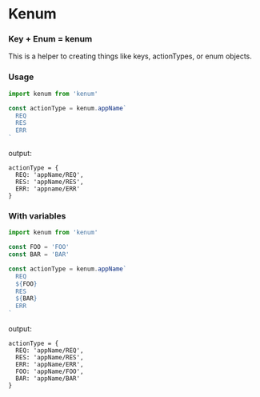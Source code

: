 # Kenum

### Key + Enum = kenum

This is a helper to creating things like keys, actionTypes, or enum objects.

### Usage

```javascript
import kenum from 'kenum'

const actionType = kenum.appName`
  REQ
  RES
  ERR
`
```

output:
```
actionType = {
  REQ: 'appName/REQ',
  RES: 'appName/RES',
  ERR: 'appname/ERR'
}
```

### With variables

```javascript
import kenum from 'kenum'

const FOO = 'FOO'
const BAR = 'BAR'

const actionType = kenum.appName`
  REQ
  ${FOO}
  RES
  ${BAR}
  ERR
`
```

output:
```
actionType = {
  REQ: 'appName/REQ',
  RES: 'appName/RES',
  ERR: 'appName/ERR',
  FOO: 'appName/FOO',
  BAR: 'appName/BAR'
}
```